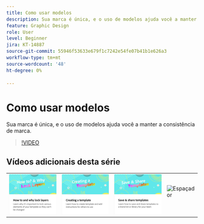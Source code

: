 ```yaml
---
title: Como usar modelos
description: Sua marca é única, e o uso de modelos ajuda você a manter a consistência de marca
feature: Graphic Design
role: User
level: Beginner
jira: KT-14887
source-git-commit: 55946f53633e679f1c7242e54fe07b41b1e626a3
workflow-type: tm+mt
source-wordcount: '48'
ht-degree: 0%

---
```


# Como usar modelos

Sua marca é única, e o uso de modelos ajuda você a manter a consistência de marca.

>[!VIDEO](https://video.tv.adobe.com/v/3427099?quality=12&learn=on&hidetitle=true)

## Vídeos adicionais desta série

<table style="table-layout:fixed">
<tr>
    <td>
            <a href="lock-layers.md">
                <img alt="Como e por que bloquear camadas" src="assets/lock-layers.png" />
            </a>
    </td>
    <td>
         <a href="create-templates.md">
            <img alt="Criação de um modelo" src="assets/create-template.png" />
         </a>
    </td>
    <td>
            <a href="share-templates.md">
                <img alt="Salvar e compartilhar modelos" src="assets/share-templates.png" />
            </a>
    </td>
    <td>
      <img alt="Espaçador" src="../assets/Whitespacer.png" />
      <div>
      <br>
    </td>
</tr>
</table>